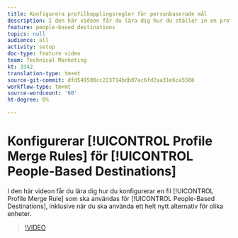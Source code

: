 ```yaml
---
title: Konfigurera profilkopplingsregler för personbaserade mål
description: I den här videon får du lära dig hur du ställer in en profilkopplingsregel som ska användas för personbaserade mål, inklusive när du ska använda ett helt nytt alternativ för olika enheter.
feature: people-based destinations
topics: null
audience: all
activity: setup
doc-type: feature video
team: Technical Marketing
kt: 3342
translation-type: tm+mt
source-git-commit: dfd549508cc223714bdb07ac6fd2aa31e6ca5586
workflow-type: tm+mt
source-wordcount: '60'
ht-degree: 0%

---
```



# Konfigurerar [!UICONTROL Profile Merge Rules] för [!UICONTROL People-Based Destinations]

I den här videon får du lära dig hur du konfigurerar en fil [!UICONTROL Profile Merge Rule] som ska användas för [!UICONTROL People-Based Destinations], inklusive när du ska använda ett helt nytt alternativ för olika enheter.

>[!VIDEO](https://video.tv.adobe.com/v/29076/?quality=12)
